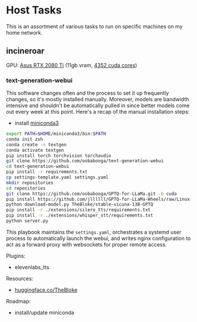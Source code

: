 # Host Tasks

This is an assortment of various tasks to run on specific machines on my home network. 

## incineroar

GPU: [Asus RTX 2080 Ti](https://www.gpuzoo.com/GPU-ASUS/Dual_GeForce_RTX_2080_Ti_OC_Edition_11GB_-_DUAL-RTX2080TI-O11G.html) (11gb vram, [4352 cuda cores](https://browser.geekbench.com/opencl-benchmarks))

### text-generation-webui

This software changes often and the process to set it up frequently changes, so it's mostly installed manually. Moreover, models are bandwidth intensive and shouldn't be automatically pulled in since better models come out every week at this point. Here's a recap of the manual installation steps:

* install [miniconda3](https://conda.io/projects/conda/en/latest/user-guide/install/linux.html)

```bash
export PATH=$HOME/miniconda3/bin:$PATH
conda init zsh
conda create -n textgen
conda activate textgen
pip install torch torchvision torchaudio
git clone https://github.com/oobabooga/text-generation-webui
cd text-generation-webui
pip install -r requirements.txt
cp settings-template.yaml settings.yaml
mkdir repositories
cd repositories
git clone https://github.com/oobabooga/GPTQ-for-LLaMa.git -b cuda
pip install https://github.com/jllllll/GPTQ-for-LLaMa-Wheels/raw/Linux-x64/quant_cuda-0.0.0-cp310-cp310-linux_x86_64.whl
python download-model.py TheBloke/stable-vicuna-13B-GPTQ
pip install -r ./extensions/silero_tts/requirements.txt
pip install -r ./extensions/whisper_stt/requirements.txt
python server.py
```

This playbook maintains the `settings.yaml`, orchestrates a systemd user process to automatically launch the webui, and writes nginx configuration to act as a forward proxy with websockets for proper remote access.

Plugins:

* elevenlabs_tts

Resources:

* [huggingface.co/TheBloke](https://huggingface.co/TheBloke)

Roadmap: 

* install/update miniconda
